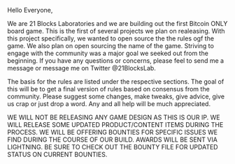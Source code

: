 Hello Everyone,

We are 21 Blocks Laboratories and we are building out the first Bitcoin ONLY board game. This is the first of several projects we plan on realeasing. 
With this project specifically, we wanted to open source the the rules ogf the game. We also plan on open sourcing the name of the game. Striving to engage with the community was a major goal we seeked out from the beginning. If you have any questions or concerns, please feel to send me a message or message me on Twitter @21BlocksLab. 

The basis for the rules are listed under the respective sections. The goal of this will be to get a final version of rules based on consensus from the community. 
Please suggest some changes, make tweaks, give advice, give us crap or just drop a word. Any and all help will be much appreciated. 

WE WILL NOT BE RELEASING ANY GAME DESIGN AS THIS IS OUR IP. WE WILL RELEASE SOME UPDATED PRODUCT/CONTENT ITEMS DURING THE PROCESS. 
WE WILL BE OFFERING BOUNTIES FOR SPECIFIC ISSUES WE FIND DURING THE COURSE OF OUR BUILD. AWARDS WILL BE SENT VIA LIGHTNING. BE SURE TO CHECK OUT THE 
BOUNTY FILE FOR UPDATED STATUS ON CURRENT BOUNTIES. 

<!---
21BlocksLaboratories/21BlocksLaboratories is a ✨ special ✨ repository because its `README.md` (this file) appears on your GitHub profile.
You can click the Preview link to take a look at your changes.
--->
